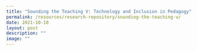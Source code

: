```yaml
---
title: "Sounding the Teaching V: Technology and Inclusion in Pedagogy"
permalink: /resources/research-repository/sounding-the-teaching-v/
date: 2021-10-10
layout: post
description: ""
image: ""
---
```

